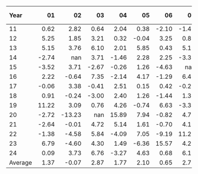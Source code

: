 | Year    |               01   |               02   |               03   |               04   |               05   |               06   |               07   |               08   |               09   |               10   |               11   |               12   |     Average ,     |
|:--------|-------------------:|-------------------:|-------------------:|-------------------:|-------------------:|-------------------:|-------------------:|-------------------:|-------------------:|-------------------:|-------------------:|-------------------:|------------------:|
| 11      |               0.62 |               2.82 |               0.64 |               2.04 |               0.38 |              -2.10 |              -1.42 |              -4.10 |              -7.61 |               8.87 |               4.55 |               3.50 |              0.68 |
| 12      |               5.25 |               1.85 |               3.21 |               0.32 |              -0.04 |               3.25 |               0.85 |               4.55 |               2.64 |              -1.22 |               1.57 |               1.33 |              1.96 |
| 13      |               5.15 |               3.76 |               6.10 |               2.01 |               5.85 |               0.43 |               5.12 |              -5.26 |               3.20 |               3.03 |               1.27 |               3.09 |              2.81 |
| 14      |              -2.74 |             nan    |               3.71 |              -1.46 |               2.28 |               2.25 |              -3.37 |               0.00 |              -1.29 |               3.60 |              -1.88 |               1.17 |              0.21 |
| 15      |              -3.52 |               3.71 |              -2.67 |              -0.26 |               1.26 |              -4.63 |             nan    |              -3.70 |             nan    |               6.25 |               1.62 |              -2.98 |             -0.49 |
| 16      |               2.22 |              -0.64 |               7.35 |              -2.14 |               4.17 |              -1.29 |               6.40 |               1.33 |              -0.23 |              -0.20 |              -1.20 |               4.35 |              1.68 |
| 17      |              -0.06 |               3.38 |              -0.41 |               2.51 |               0.15 |               0.42 |              -0.29 |               0.13 |               1.74 |               1.22 |               1.32 |              -1.27 |              0.74 |
| 18      |               0.91 |              -0.24 |              -3.00 |               2.40 |               1.26 |              -1.44 |               1.38 |               1.41 |              -0.54 |              -2.66 |               4.50 |             -12.16 |             -0.68 |
| 19      |              11.22 |               3.09 |               0.76 |               4.26 |              -0.74 |               6.63 |              -3.39 |               3.88 |               5.30 |               1.10 |               5.11 |               1.61 |              3.24 |
| 20      |              -2.72 |             -13.23 |             nan    |              15.89 |               7.94 |              -0.82 |               4.77 |               4.07 |              -1.81 |               0.81 |              14.85 |               1.06 |              2.80 |
| 21      |              -2.64 |              -0.01 |               4.72 |               5.14 |               1.61 |              -0.70 |               4.17 |               1.00 |              -5.55 |               4.43 |               0.09 |               6.03 |              1.52 |
| 22      |              -1.38 |              -4.58 |               5.84 |              -4.09 |               7.05 |              -9.19 |              11.21 |              -3.32 |             nan    |              11.20 |               6.73 |              -5.16 |              1.30 |
| 23      |               6.79 |              -4.60 |               4.30 |               1.49 |              -6.36 |              15.57 |               4.28 |              -3.76 |              -2.54 |              -5.41 |               7.45 |               7.27 |              2.04 |
| 24      |               0.09 |               3.73 |               6.76 |              -3.27 |               4.63 |               0.68 |               6.12 |               5.15 |               1.41 |               0.02 |             nan    |             nan    |              2.53 |
| Average |               1.37 |              -0.07 |               2.87 |               1.77 |               2.10 |               0.65 |               2.76 |               0.10 |              -0.44 |               2.22 |               3.54 |               0.60 |              1.45 |